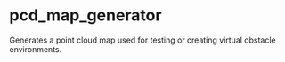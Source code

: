# pcd_map_generator
Generates a point cloud map used for testing or creating virtual obstacle environments.

